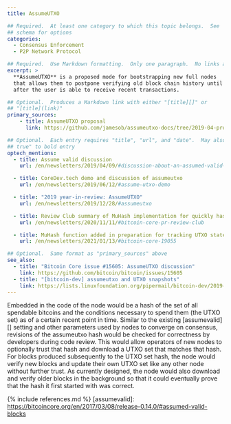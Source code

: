 ```yaml
---
title: AssumeUTXO

## Required.  At least one category to which this topic belongs.  See
## schema for options
categories:
  - Consensus Enforcement
  - P2P Network Protocol

## Required.  Use Markdown formatting.  Only one paragraph.  No links allowed.
excerpt: >
  **AssumeUTXO** is a proposed mode for bootstrapping new full nodes
  that allows them to postpone verifying old block chain history until
  after the user is able to receive recent transactions.

## Optional.  Produces a Markdown link with either "[title][]" or
## "[title](link)"
primary_sources:
    - title: AssumeUTXO proposal
      link: https://github.com/jamesob/assumeutxo-docs/tree/2019-04-proposal/proposal

## Optional.  Each entry requires "title", "url", and "date".  May also use "feature:
## true" to bold entry
optech_mentions:
  - title: Assume valid discussion
    url: /en/newsletters/2019/04/09/#discussion-about-an-assumed-valid-mechanism-for-utxo-snapshots

  - title: CoreDev.tech demo and discussion of assumeutxo
    url: /en/newsletters/2019/06/12/#assume-utxo-demo

  - title: "2019 year-in-review: AssumeUTXO"
    url: /en/newsletters/2019/12/28/#assumeutxo

  - title: Review Club summary of MuHash implementation for quickly hashing UTXO set
    url: /en/newsletters/2020/11/11/#bitcoin-core-pr-review-club

  - title: MuHash function added in preparation for tracking UTXO state hashes
    url: /en/newsletters/2021/01/13/#bitcoin-core-19055

## Optional.  Same format as "primary_sources" above
see_also:
  - title: "Bitcoin Core issue #15605: AssumeUTXO discussion"
    link: https://github.com/bitcoin/bitcoin/issues/15605
  - title: "[bitcoin-dev] assumeutxo and UTXO snapshots"
    link: https://lists.linuxfoundation.org/pipermail/bitcoin-dev/2019-April/016825.html
---
```

Embedded in the code of the node would be a hash of the set of all
spendable bitcoins and the conditions necessary to spend them (the
UTXO set) as of a certain recent point in time.  Similar to the
existing [assumevalid][] setting and other parameters used by nodes to
converge on consensus, revisions of the assumeutxo hash would be
checked for correctness by developers during code review.  This would
allow operators of new nodes to
optionally trust that hash and download a UTXO set that matches that
hash.  For blocks produced subsequently to the UTXO set hash, the node
would verify new blocks and update their own UTXO set like any other
node without further trust.  As currently designed, the node would also
download and verify older blocks in the background so that it could eventually prove that the
hash it first started with was correct.

{% include references.md %}
[assumevalid]: https://bitcoincore.org/en/2017/03/08/release-0.14.0/#assumed-valid-blocks

